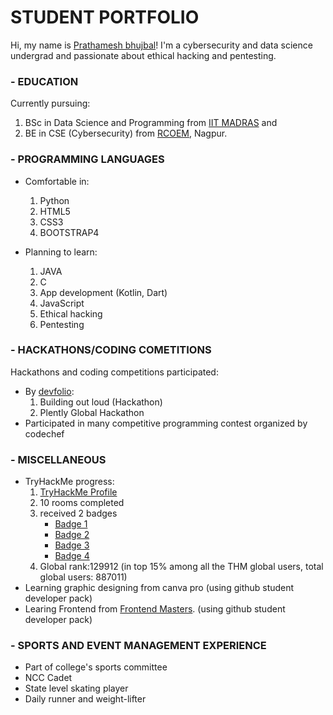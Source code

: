 # STUDENT PORTFOLIO

Hi, my name is [Prathamesh bhujbal](https://github.com/Prathameshbhujbal)! I'm
a cybersecurity and data science undergrad
and passionate about ethical hacking and pentesting.

### - EDUCATION
Currently pursuing:
1. BSc in Data Science and Programming from [IIT MADRAS](https://onlinedegree.iitm.ac.in/) and
2. BE in CSE (Cybersecurity) from [RCOEM](http://www.rknec.edu/), Nagpur.

### - PROGRAMMING LANGUAGES
- Comfortable in:
    1. Python
    2. HTML5
    3. CSS3
    4. BOOTSTRAP4

- Planning to learn:
    1. JAVA
    2. C
    3. App development (Kotlin, Dart)
    4. JavaScript
    5. Ethical hacking
    6. Pentesting

### - HACKATHONS/CODING COMETITIONS
Hackathons and coding competitions participated:
- By [devfolio](https://devfolio.co/):
    1. Building out loud (Hackathon)
    2. Plently Global Hackathon
- Participated in many competitive programming contest organized by codechef

### - MISCELLANEOUS
- TryHackMe progress:
  1. [TryHackMe Profile](https://tryhackme.com/p/bubblingPanda)
  2. 10 rooms completed
  3. received 2 badges
     - [Badge 1](https://tryhackme.com/bubblingPanda/badges/terminaled)
     - [Badge 2](https://tryhackme.com/bubblingPanda/badges/7-day-streak)
     - [Badge 3](https://tryhackme.com/bubblingPanda/badges/30-day-streak)
     - [Badge 4](https://tryhackme.com/bubblingPanda/badges/web-fund)
  4. Global rank:129912 (in top 15% among all the THM global users, total global users: 887011)
- Learning graphic designing from canva pro (using github student developer pack)
- Learing Frontend from [Frontend Masters](https://frontendmasters.com/). (using github student developer pack)

### - SPORTS AND EVENT MANAGEMENT EXPERIENCE
- Part of college's sports committee
- NCC Cadet
- State level skating player
- Daily runner and weight-lifter
